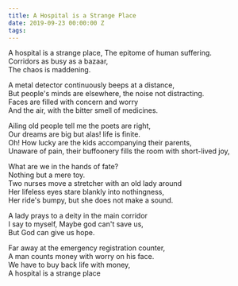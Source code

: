 ```yaml
---
title: A Hospital is a Strange Place
date: 2019-09-23 00:00:00 Z
tags:
---
```


A hospital is a strange place,
The epitome of human suffering.   
Corridors as busy as a bazaar,    
The chaos is maddening.

A metal detector continuously beeps at a distance,    
But people's minds are elsewhere, the noise not distracting.    
Faces are filled with concern and worry    
And the air, with the bitter smell of medicines.
     
Ailing old people tell me the poets are right,  
Our dreams are big but alas! life is finite.  
Oh! How lucky are the kids accompanying their parents,  
Unaware of pain, their buffoonery fills the room with short-lived joy,  

What are we in the hands of fate?  
Nothing but a mere toy.  
Two nurses move a stretcher with an old lady around  
Her lifeless eyes stare blankly into nothingness,  
Her ride's bumpy, but she does not make a sound.  

A lady prays to a deity in the main corridor  
I say to myself, Maybe god can't save us,  
But God can give us hope.  

Far away at the emergency registration counter,  
A man counts money with worry on his face.  
We have to buy back life with money,  
A hospital is a strange place